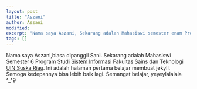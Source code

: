 ```yaml
---
layout: post
title: "Aszani"
author: Aszani
modified:
excerpt: "Nama saya Aszani, Sekarang adalah Mahasiswi semester enam Program Studi [Sistem Informasi] Fakultas Sains dan Teknologi [UIN Suska Riau]."
tags: []
---
```


Nama saya Aszani,biasa dipanggil Sani. Sekarang adalah Mahasiswi Semester 6 Program Studi [Sistem Informasi] Fakultas Sains dan Teknologi [UIN Suska Riau]. Ini adalah halaman pertama belajar membuat jekyll. Semoga kedepannya bisa lebih baik lagi. Semangat belajar, yeyeylalalala ^_^9

  

[Sistem Informasi]: http://sif.uin-suska.ac.id
[UIN Suska Riau]: http://uin-suska.ac.id/
